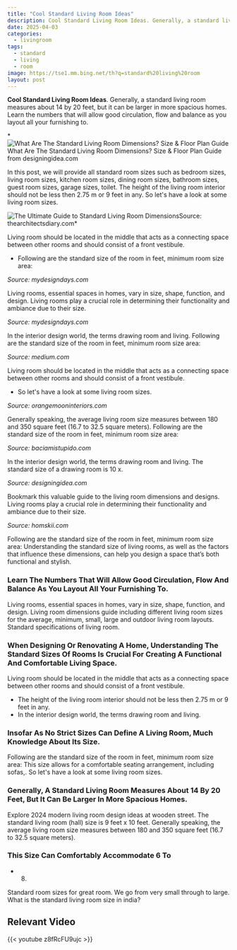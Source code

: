 ```yaml
---
title: "Cool Standard Living Room Ideas"
description: Cool Standard Living Room Ideas. Generally, a standard living room measures about 14 by 20 feet, but it can be larger in more spacious homes. Learn the numbers ...
date: 2025-04-03
categories:
  - livingroom
tags:
  - standard
  - living
  - room
image: https://tse1.mm.bing.net/th?q=standard%20living%20room
layout: post
---
```


**Cool Standard Living Room Ideas**. Generally, a standard living room measures about 14 by 20 feet, but it can be larger in more spacious homes. Learn the numbers that will allow good circulation, flow and balance as you layout all your furnishing to.

*![What Are The Standard Living Room Dimensions? Size & Floor Plan Guide](https://i2.wp.com/designingidea.com/wp-content/uploads/2022/01/Large-living-room-dimensions-768x515.jpg)What Are The Standard Living Room Dimensions? Size & Floor Plan Guide from designingidea.com

In this post, we will provide all standard room sizes such as bedroom sizes, living room sizes, kitchen room sizes, dining room sizes, bathroom sizes, guest room sizes, garage sizes, toilet. The height of the living room interior should not be less then 2.75 m or 9 feet in any. So let's have a look at some living room sizes.

![The Ultimate Guide to Standard Living Room Dimensions](https://i2.wp.com/thearchitectsdiary.com/wp-content/uploads/2024/05/Living-Room-Dimensions.png)Source: thearchitectsdiary.com*

Living room should be located in the middle that acts as a connecting space between other rooms and should consist of a front vestibule.

- Following are the standard size of the room in feet, minimum room size area:

*Source: mydesigndays.com*

Living rooms, essential spaces in homes, vary in size, shape, function, and design. Living rooms play a crucial role in determining their functionality and ambiance due to their size.

*Source: mydesigndays.com*

In the interior design world, the terms drawing room and living. Following are the standard size of the room in feet, minimum room size area:

*Source: medium.com*

 Living room should be located in the middle that acts as a connecting space between other rooms and should consist of a front vestibule.

- So let's have a look at some living room sizes.

*Source: orangemooninteriors.com*

Generally speaking, the average living room size measures between 180 and 350 square feet (16.7 to 32.5 square meters). Following are the standard size of the room in feet, minimum room size area:

*Source: baciamistupido.com*

In the interior design world, the terms drawing room and living. The standard size of a drawing room is 10 x.

*Source: designingidea.com*

Bookmark this valuable guide to the living room dimensions and designs. Living rooms play a crucial role in determining their functionality and ambiance due to their size.

*Source: homskii.com*

Following are the standard size of the room in feet, minimum room size area: Understanding the standard size of living rooms, as well as the factors that influence these dimensions, can help you design a space that’s both functional and stylish.

### Learn The Numbers That Will Allow Good Circulation, Flow And Balance As You Layout All Your Furnishing To.

Living rooms, essential spaces in homes, vary in size, shape, function, and design. Living room dimensions guide including different living room sizes for the average, minimum, small, large and outdoor living room layouts. Standard specifications of living room.

### When Designing Or Renovating A Home, Understanding The Standard Sizes Of Rooms Is Crucial For Creating A Functional And Comfortable Living Space.

 Living room should be located in the middle that acts as a connecting space between other rooms and should consist of a front vestibule.

- The height of the living room interior should not be less then 2.75 m or 9 feet in any.
- In the interior design world, the terms drawing room and living.

### Insofar As No Strict Sizes Can Define A Living Room, Much Knowledge About Its Size.

Following are the standard size of the room in feet, minimum room size area: This size allows for a comfortable seating arrangement, including sofas,. So let's have a look at some living room sizes.

### Generally, A Standard Living Room Measures About 14 By 20 Feet, But It Can Be Larger In More Spacious Homes.

Explore 2024 modern living room design ideas at wooden street. The standard living room (hall) size is 9 feet x 10 feet. Generally speaking, the average living room size measures between 180 and 350 square feet (16.7 to 32.5 square meters).

### This Size Can Comfortably Accommodate 6 To

- 8.

Standard room sizes for great room. We go from very small through to large. What is the standard living room size in india?

## Relevant Video

{{< youtube z8fRcFU9ujc >}}

